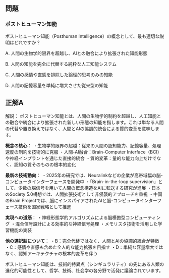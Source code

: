 ## 問題
### ポストヒューマン知能
ポストヒューマン知能（Posthuman Intelligence）の概念として、最も適切な説明はどれですか？

A. 人間の生物学的限界を超越し、AIとの融合により拡張された知能形態

B. 人間の知能を完全に代替する純粋な人工知能システム

C. 人間の感情や直感を排除した論理的思考のみの知能

D. 人間の記憶容量を単純に増大させた従来型の知能

## 正解A

解説：
ポストヒューマン知能とは、人間の生物学的制約を超越し、人工知能との融合や統合により拡張された新しい形態の知能を指します。これは単なる人間の代替や置き換えではなく、人間とAIの協調的統合による質的変革を意味します。

**概念の核心**：
・生物学的限界の超越：従来の人間の認知能力、記憶容量、処理速度の制約を技術的に克服
・人間-AI融合：Brain-Computer Interface（BCI）や神経インプラントを通じた直接的統合
・質的変革：量的な能力向上だけでなく、認知の質そのものの根本的変化

**最新の技術動向**：
・2025年の研究では、Neuralinkなどの企業が高帯域幅の脳-コンピュータインターフェースを開発中
・「Brain-in-the-loop supervision」として、少数の脳信号を用いて人間の概念構造をAIに転送する研究が進展
・日本のSociety 5.0構想では、人間拡張技術として非侵襲的アプローチを重視
・中国のBrain Projectでは、脳にインスパイアされたAIと脳-コンピュータインターフェース技術を国家戦略として推進

**実現への道筋**：
・神経形態学的アルゴリズムによる脳模倣型コンピューティング
・混合信号設計による効率的な神経信号処理
・メモリスタ技術を活用した学習機能の実装

**他の選択肢について**：
・B：完全代替ではなく、人間とAIの協調的統合が特徴
・C：感情や直感も含めた全人的な能力拡張を目指す
・D：単純な容量増大ではなく、認知アーキテクチャの根本的変革を伴う

ポストヒューマン知能は、技術的特異点（シンギュラリティ）の先にある人類の進化的可能性として、哲学、技術、社会学の各分野で活発に議論されています。 